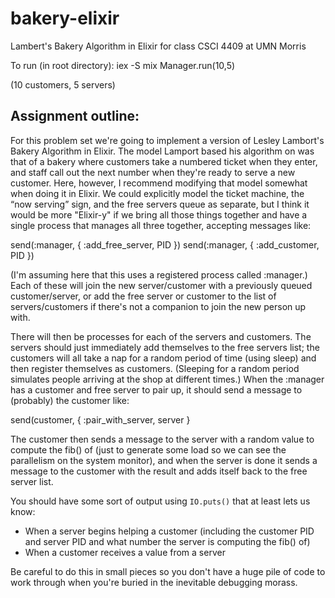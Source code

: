# bakery-elixir
Lambert's Bakery Algorithm in Elixir for class CSCI 4409 at UMN Morris


To run (in root directory):
iex -S mix
Manager.run(10,5)

(10 customers, 5 servers)

## Assignment outline:

For this problem set we're going to implement a version of Lesley Lambort's Bakery Algorithm in Elixir. The model Lamport based his algorithm on was that of a bakery where customers take a numbered ticket when they enter, and staff call out the next number when they're ready to serve a new customer. Here, however, I recommend modifying that model somewhat when doing it in Elixir. We could explicitly model the ticket machine, the “now serving” sign, and the free servers queue as separate, but I think it would be more "Elixir-y" if we bring all those things together and have a single process that manages all three together, accepting messages like:

   send(:manager, { :add_free_server, PID })
   send(:manager, { :add_customer, PID })

(I'm assuming here that this uses a registered process called :manager.) Each of these will join the new server/customer with a previously queued customer/server, or add the free server or customer to the list of servers/customers if there's not a companion to join the new person up with.

There will then be processes for each of the servers and customers. The servers should just immediately add themselves to the free servers list; the customers will all take a nap for a random period of time (using sleep) and then register themselves as customers. (Sleeping for a random period simulates people arriving at the shop at different times.) When the :manager has a customer and free server to pair up, it should send a message to (probably) the customer like:

  send(customer, { :pair_with_server, server }

The customer then sends a message to the server with a random value to compute the fib() of (just to generate some load so we can see the parallelism on the system monitor), and when the server is done it sends a message to the customer with the result and adds itself back to the free server list.

You should have some sort of output using `IO.puts()` that at least lets us know:
   * When a server begins helping a customer (including the customer PID and server PID and what number the server is computing the fib() of)
   * When a customer receives a value from a server

Be careful to do this in small pieces so you don't have a huge pile of code to work through when you're buried in the inevitable debugging morass.
